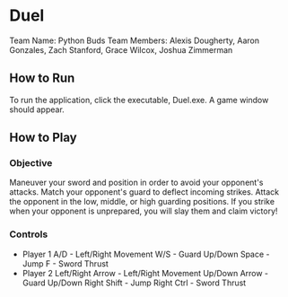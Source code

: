# Duel

Team Name: Python Buds
Team Members: Alexis Dougherty, Aaron Gonzales, Zach Stanford, Grace Wilcox, Joshua Zimmerman

## How to Run
To run the application, click the executable, Duel.exe. A game window should appear.

## How to Play
### Objective
Maneuver your sword and position in order to avoid your opponent's attacks. Match your opponent's guard to deflect incoming strikes. Attack the opponent in the low, middle, or high guarding positions. If you strike when your opponent is unprepared, you will slay them and claim victory!
### Controls
  * Player 1
    A/D - Left/Right Movement
    W/S - Guard Up/Down
    Space - Jump
    F - Sword Thrust
  * Player 2
    Left/Right Arrow - Left/Right Movement
    Up/Down Arrow - Guard Up/Down
    Right Shift - Jump
    Right Ctrl - Sword Thrust
